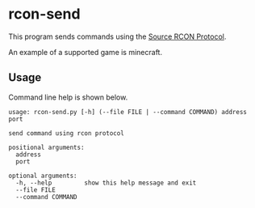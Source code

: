 # rcon-send
This program sends commands using the [Source RCON Protocol](https://developer.valvesoftware.com/wiki/Source_RCON_Protocol).

An example of a supported game is minecraft.

## Usage
Command line help is shown below.
```
usage: rcon-send.py [-h] (--file FILE | --command COMMAND) address port

send command using rcon protocol

positional arguments:
  address
  port

optional arguments:
  -h, --help         show this help message and exit
  --file FILE
  --command COMMAND
```

